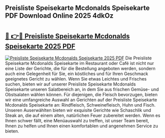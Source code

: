 ## Preisliste Speisekarte Mcdonalds Speisekarte PDF Download Online 2025 4dkOz

# <h2><a href="http://gcbo7p.nevu.top/?p=Preisliste+Speisekarte+Mcdonalds+Speisekarte">🔗 👉🔴 Preisliste Speisekarte Mcdonalds Speisekarte 2025 PDF</a></h2>

[![Preisliste Speisekarte Mcdonalds Speisekarte 2025 PDF](https://i.imgur.com/dBaPXMq.png)](http://gcbo7p.nevu.top/?p=Preisliste+Speisekarte+Mcdonalds+Speisekarte)
Die Preisliste Speisekarte Mcdonalds Speisekarte im Restaurant oder Café ist nicht nur eine Liste der Gerichte, die für die Bestellung angeboten werden, sondern auch eine Gelegenheit für Sie, ein köstliches und für Ihren Geschmack geeignetes Gericht zu wählen. Wenn Sie etwas Leichtes und Frisches suchen, bieten wir auf unserer Preisliste Speisekarte Mcdonalds Speisekarte unseren Salatbereich an, in dem Sie aus frischen Gemüse- und Obstsalaten wählen können. Für diejenigen, die Fleisch bevorzugen, bieten wir eine umfangreiche Auswahl an Gerichten auf der Preisliste Speisekarte Mcdonalds Speisekarte an: Rindfleisch, Schweinefleisch, Huhn und Fisch. Unseren Auserwählten bieten wir exquisite Gerichte wie Schaschlik und Steak an, die auf einem alten, natürlichen Feuer zubereitet werden. Wenn es Ihnen schwer fällt, eine Menüauswahl zu treffen, ist unser Team bereit, Ihnen zu helfen und Ihnen einen komfortablen und angenehmen Service zu bieten.
